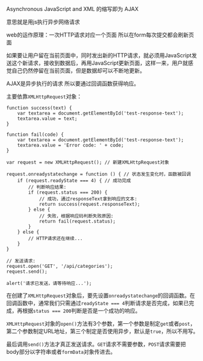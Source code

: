 Asynchronous JavaScript and XML 的缩写即为 AJAX

意思就是用js执行异步网络请求

web的运作原理：一次HTTP请求对应一个页面 所以在form每次提交都会刷新页面

如果要让用户留在当前页面中，同时发出新的HTTP请求，就必须用JavaScript发送这个新请求，接收到数据后，再用JavaScript更新页面，这样一来，用户就感觉自己仍然停留在当前页面，但是数据却可以不断地更新。

AJAX是异步执行的请求 所以要通过回调函数获得响应。

主要依靠`XMLHttpRequest`对象：

    function success(text) {
        var textarea = document.getElementById('test-response-text');
        textarea.value = text;
    }

    function fail(code) {
        var textarea = document.getElementById('test-response-text');
        textarea.value = 'Error code: ' + code;
    }

    var request = new XMLHttpRequest(); // 新建XMLHttpRequest对象

    request.onreadystatechange = function () { // 状态发生变化时，函数被回调
        if (request.readyState === 4) { // 成功完成
            // 判断响应结果:
            if (request.status === 200) {
                // 成功，通过responseText拿到响应的文本:
                return success(request.responseText);
            } else {
                // 失败，根据响应码判断失败原因:
                return fail(request.status);
            }
        } else {
            // HTTP请求还在继续...
        }
    }

    // 发送请求:
    request.open('GET', '/api/categories');
    request.send();

    alert('请求已发送，请等待响应...');

在创建了`XMLHttpRequest`对象后，要先设置`onreadystatechange`的回调函数。在回调函数中，通常我们只需通过`readyState === 4`判断请求是否完成，如果已完成，再根据`status === 200`判断是否是一个成功的响应。

`XMLHttpRequest`对象的`open()`方法有3个参数，第一个参数是制定`get`或者`post`，第二个参数制定URL地址，第三个制定是否使用异步，默认是`true`，所以不用写。

最后调用`send()`方法才真正发送请求。`GET`请求不需要参数，`POST`请求需要把body部分以字符串或者`formData`对象传进去。

